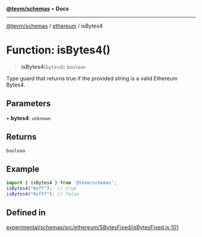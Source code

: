[**@tevm/schemas**](../../README.md) • **Docs**

***

[@tevm/schemas](../../modules.md) / [ethereum](../README.md) / isBytes4

# Function: isBytes4()

> **isBytes4**(`bytes4`): `boolean`

Type guard that returns true if the provided string is a valid Ethereum Bytes4.

## Parameters

• **bytes4**: `unknown`

## Returns

`boolean`

## Example

```ts
import { isBytes4 } from '@tevm/schemas';
isBytes4("0xff");  // true
isBytes4("0xfff"); // false
````

## Defined in

[experimental/schemas/src/ethereum/SBytesFixed/isBytesFixed.js:101](https://github.com/evmts/tevm-monorepo/blob/main/experimental/schemas/src/ethereum/SBytesFixed/isBytesFixed.js#L101)
